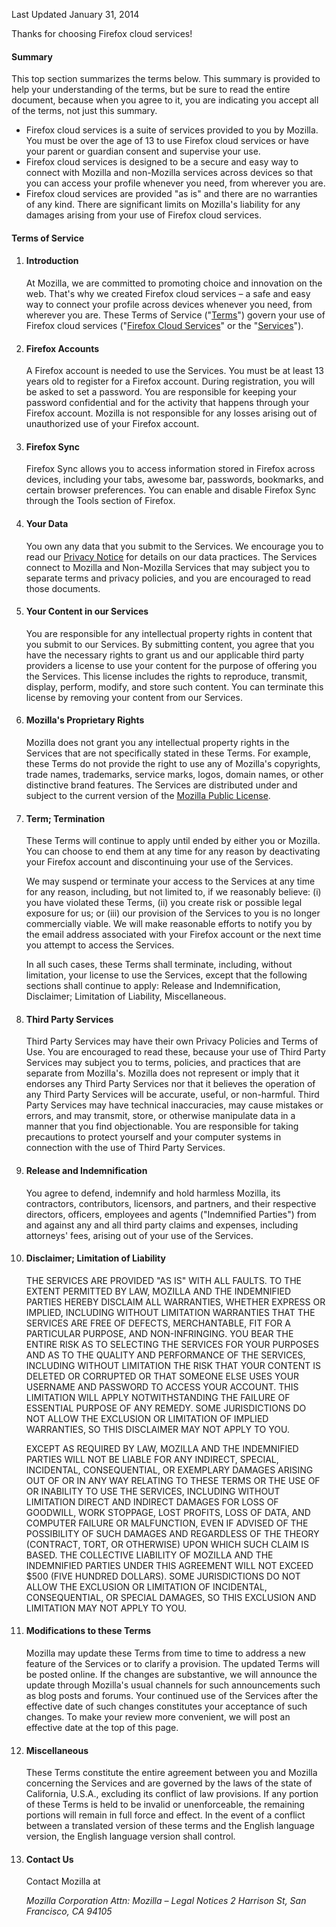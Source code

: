 Last Updated January 31, 2014

Thanks for choosing Firefox cloud services!

#### Summary

This top section summarizes the terms below. This summary is provided to help your understanding of the terms, but be sure to read the entire document, because when you agree to it, you are indicating you accept all of the terms, not just this summary.

- Firefox cloud services is a suite of services provided to you by Mozilla. You must be over the age of 13 to use Firefox cloud services or have your parent or guardian consent and supervise your use.
- Firefox cloud services is designed to be a secure and easy way to connect with Mozilla and non-Mozilla services across devices so that you can access your profile whenever you need, from wherever you are.
- Firefox cloud services are provided "as is" and there are no warranties of any kind. There are significant limits on Mozilla's liability for any damages arising from your use of Firefox cloud services.

#### Terms of Service

1. #### Introduction

    At Mozilla, we are committed to promoting choice and innovation on the web. That's why we created Firefox cloud services – a safe and easy way to connect your profile across devices whenever you need, from wherever you are. These Terms of Service ("<u>Terms</u>") govern your use of Firefox cloud services ("<u>Firefox Cloud Services</u>" or the "<u>Services</u>").

2. #### Firefox Accounts

    A Firefox account is needed to use the Services. You must be at least 13 years old to register for a Firefox account. During registration, you will be asked to set a password. You are responsible for keeping your password confidential and for the activity that happens through your Firefox account. Mozilla is not responsible for any losses arising out of unauthorized use of your Firefox account.

3. #### Firefox Sync

    Firefox Sync allows you to access information stored in Firefox across devices, including your tabs, awesome bar, passwords, bookmarks, and certain browser preferences. You can enable and disable Firefox Sync through the Tools section of Firefox.

4. #### Your Data

    You own any data that you submit to the Services. We encourage you to read our [Privacy Notice](/legal/privacy) for details on our data practices. The Services connect to Mozilla and Non-Mozilla Services that may subject you to separate terms and privacy policies, and you are encouraged to read those documents.

5. #### Your Content in our Services

    You are responsible for any intellectual property rights in content that you submit to our Services. By submitting content, you agree that you have the necessary rights to grant us and our applicable third party providers a license to use your content for the purpose of offering you the Services. This license includes the rights to reproduce, transmit, display, perform, modify, and store such content. You can terminate this license by removing your content from our Services.

6. #### Mozilla's Proprietary Rights

    Mozilla does not grant you any intellectual property rights in the Services that are not specifically stated in these Terms. For example, these Terms do not provide the right to use any of Mozilla's copyrights, trade names, trademarks, service marks, logos, domain names, or other distinctive brand features. The Services are distributed under and subject to the current version of the <a href="http://www.mozilla.org/MPL/" target="_blank">Mozilla Public License</a>.

7. #### Term; Termination

    These Terms will continue to apply until ended by either you or Mozilla. You can choose to end them at any time for any reason by deactivating your Firefox account and discontinuing your use of the Services.

    We may suspend or terminate your access to the Services at any time for any reason, including, but not limited to, if we reasonably believe: (i) you have violated these Terms, (ii) you create risk or possible legal exposure for us; or (iii) our provision of the Services to you is no longer commercially viable. We will make reasonable efforts to notify you by the email address associated with your Firefox account or the next time you attempt to access the Services.

    In all such cases, these Terms shall terminate, including, without limitation, your license to use the Services, except that the following sections shall continue to apply: Release and Indemnification, Disclaimer; Limitation of Liability, Miscellaneous.

8. #### Third Party Services

    Third Party Services may have their own Privacy Policies and Terms of Use. You are encouraged to read these, because your use of Third Party Services may subject you to terms, policies, and practices that are separate from Mozilla's. Mozilla does not represent or imply that it endorses any Third Party Services nor that it believes the operation of any Third Party Services will be accurate, useful, or non-harmful. Third Party Services may have technical inaccuracies, may cause mistakes or errors, and may transmit, store, or otherwise manipulate data in a manner that you find objectionable. You are responsible for taking precautions to protect yourself and your computer systems in connection with the use of Third Party Services.

9. #### Release and Indemnification

    You agree to defend, indemnify and hold harmless Mozilla, its contractors, contributors, licensors, and partners, and their respective directors, officers, employees and agents ("Indemnified Parties") from and against any and all third party claims and expenses, including attorneys' fees, arising out of your use of the Services.

10. #### Disclaimer; Limitation of Liability

    THE SERVICES ARE PROVIDED "AS IS" WITH ALL FAULTS. TO THE EXTENT PERMITTED BY LAW, MOZILLA AND THE INDEMNIFIED PARTIES HEREBY DISCLAIM ALL WARRANTIES, WHETHER EXPRESS OR IMPLIED, INCLUDING WITHOUT LIMITATION WARRANTIES THAT THE SERVICES ARE FREE OF DEFECTS, MERCHANTABLE, FIT FOR A PARTICULAR PURPOSE, AND NON-INFRINGING. YOU BEAR THE ENTIRE RISK AS TO SELECTING THE SERVICES FOR YOUR PURPOSES AND AS TO THE QUALITY AND PERFORMANCE OF THE SERVICES, INCLUDING WITHOUT LIMITATION THE RISK THAT YOUR CONTENT IS DELETED OR CORRUPTED OR THAT SOMEONE ELSE USES YOUR USERNAME AND PASSWORD TO ACCESS YOUR ACCOUNT. THIS LIMITATION WILL APPLY NOTWITHSTANDING THE FAILURE OF ESSENTIAL PURPOSE OF ANY REMEDY. SOME JURISDICTIONS DO NOT ALLOW THE EXCLUSION OR LIMITATION OF IMPLIED WARRANTIES, SO THIS DISCLAIMER MAY NOT APPLY TO YOU.

    EXCEPT AS REQUIRED BY LAW, MOZILLA AND THE INDEMNIFIED PARTIES WILL NOT BE LIABLE FOR ANY INDIRECT, SPECIAL, INCIDENTAL, CONSEQUENTIAL, OR EXEMPLARY DAMAGES ARISING OUT OF OR IN ANY WAY RELATING TO THESE TERMS OR THE USE OF OR INABILITY TO USE THE SERVICES, INCLUDING WITHOUT LIMITATION DIRECT AND INDIRECT DAMAGES FOR LOSS OF GOODWILL, WORK STOPPAGE, LOST PROFITS, LOSS OF DATA, AND COMPUTER FAILURE OR MALFUNCTION, EVEN IF ADVISED OF THE POSSIBILITY OF SUCH DAMAGES AND REGARDLESS OF THE THEORY (CONTRACT, TORT, OR OTHERWISE) UPON WHICH SUCH CLAIM IS BASED. THE COLLECTIVE LIABILITY OF MOZILLA AND THE INDEMNIFIED PARTIES UNDER THIS AGREEMENT WILL NOT EXCEED $500 (FIVE HUNDRED DOLLARS). SOME JURISDICTIONS DO NOT ALLOW THE EXCLUSION OR LIMITATION OF INCIDENTAL, CONSEQUENTIAL, OR SPECIAL DAMAGES, SO THIS EXCLUSION AND LIMITATION MAY NOT APPLY TO YOU.

11. #### Modifications to these Terms

    Mozilla may update these Terms from time to time to address a new feature of the Services or to clarify a provision. The updated Terms will be posted online. If the changes are substantive, we will announce the update through Mozilla's usual channels for such announcements such as blog posts and forums. Your continued use of the Services after the effective date of such changes constitutes your acceptance of such changes. To make your review more convenient, we will post an effective date at the top of this page.

12. #### Miscellaneous

    These Terms constitute the entire agreement between you and Mozilla concerning the Services and are governed by the laws of the state of California, U.S.A., excluding its conflict of law provisions. If any portion of these Terms is held to be invalid or unenforceable, the remaining portions will remain in full force and effect. In the event of a conflict between a translated version of these terms and the English language version, the English language version shall control.

13. #### Contact Us

    Contact Mozilla at

    <address>
      Mozilla Corporation 
      Attn: Mozilla – Legal Notices 
      2 Harrison St, 
      San Francisco, CA 94105
    </address>
